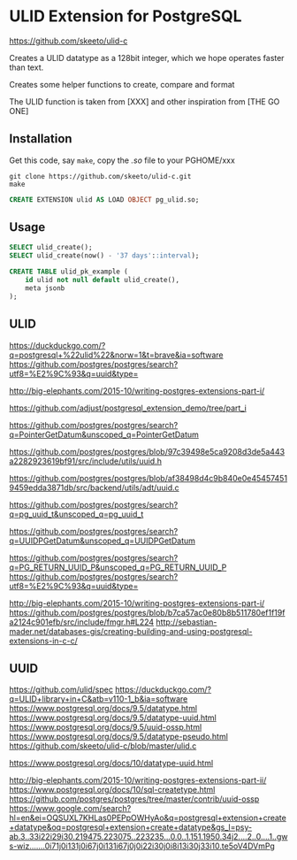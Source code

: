# ULID Extension for PostgreSQL

https://github.com/skeeto/ulid-c

Creates a ULID datatype as a 128bit integer, which we hope operates faster than text.

Creates some helper functions to create, compare and format

The ULID function is taken from [XXX]
and other inspiration from [THE GO ONE]

## Installation

Get this code, say `make`, copy the *.so* file to your PGHOME/xxx

```shell
git clone https://github.com/skeeto/ulid-c.git
make
```


```sql
CREATE EXTENSION ulid AS LOAD OBJECT pg_ulid.so;
```

## Usage

```sql
SELECT ulid_create();
SELECT ulid_create(now() - '37 days'::interval);
```

```sql
CREATE TABLE ulid_pk_example (
	id ulid not null default ulid_create(),
	meta jsonb
);
```

## ULID

https://duckduckgo.com/?q=postgresql+%22ulid%22&norw=1&t=brave&ia=software
https://github.com/postgres/postgres/search?utf8=%E2%9C%93&q=uuid&type=



http://big-elephants.com/2015-10/writing-postgres-extensions-part-i/

https://github.com/adjust/postgresql_extension_demo/tree/part_i

https://github.com/postgres/postgres/search?q=PointerGetDatum&unscoped_q=PointerGetDatum

https://github.com/postgres/postgres/blob/97c39498e5ca9208d3de5a443a2282923619bf91/src/include/utils/uuid.h

https://github.com/postgres/postgres/blob/af38498d4c9b840e0e454574519459edda3871db/src/backend/utils/adt/uuid.c

https://github.com/postgres/postgres/search?q=pg_uuid_t&unscoped_q=pg_uuid_t

https://github.com/postgres/postgres/search?q=UUIDPGetDatum&unscoped_q=UUIDPGetDatum

https://github.com/postgres/postgres/search?q=PG_RETURN_UUID_P&unscoped_q=PG_RETURN_UUID_P
https://github.com/postgres/postgres/search?utf8=%E2%9C%93&q=uuid&type=

http://big-elephants.com/2015-10/writing-postgres-extensions-part-i/
https://github.com/postgres/postgres/blob/b7ca57ac0e80b8b511780ef1f19fa2124c901efb/src/include/fmgr.h#L224
http://sebastian-mader.net/databases-gis/creating-building-and-using-postgresql-extensions-in-c-c/

## UUID
https://github.com/ulid/spec
https://duckduckgo.com/?q=ULID+library+in+C&atb=v110-1_b&ia=software
https://www.postgresql.org/docs/9.5/datatype.html
https://www.postgresql.org/docs/9.5/datatype-uuid.html
https://www.postgresql.org/docs/9.5/uuid-ossp.html
https://www.postgresql.org/docs/9.5/datatype-pseudo.html
https://github.com/skeeto/ulid-c/blob/master/ulid.c

https://www.postgresql.org/docs/10/datatype-uuid.html

http://big-elephants.com/2015-10/writing-postgres-extensions-part-ii/
https://www.postgresql.org/docs/10/sql-createtype.html
https://github.com/postgres/postgres/tree/master/contrib/uuid-ossp
https://www.google.com/search?hl=en&ei=OQSUXL7KHLas0PEPpOWHyAo&q=postgresql+extension+create+datatype&oq=postgresql+extension+create+datatype&gs_l=psy-ab.3..33i22i29i30.219475.223075..223235...0.0..1.151.1950.34j2....2..0....1..gws-wiz.......0i71j0i131j0i67j0i131i67j0j0i22i30j0i8i13i30j33i10.te5oV4DVmPg

